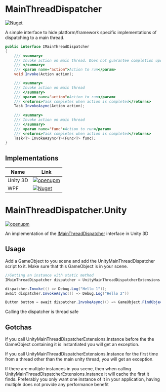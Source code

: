 # MainThreadDispatcher

[![Nuget](https://img.shields.io/nuget/v/MainThreadDispatcher)](https://www.nuget.org/packages/MainThreadDispatcher/)

A simple interface to hide platform/framework specific implementations of dispatching to a main thread.

```c#
public interface IMainThreadDispatcher
{
    /// <summary>
    /// Invoke action on main thread. Does not guarantee completion upon return
    /// </summary>
    /// <param name="action">Action to run</param>
    void Invoke(Action action);

    /// <summary>
    /// Invoke action on main thread
    /// </summary>
    /// <param name="action">Action to run</param>
    /// <returns>Task completes when action is completed</returns>
    Task InvokeAsync(Action action);
    
    /// <summary>
    /// Invoke action on main thread
    /// </summary>
    /// <param name="func">Action to run</param>
    /// <returns>Task completes when action is completed</returns>
    Task<T> InvokeAsync<T>(Func<T> func);
}
```
## Implementations
| Name     | Link                                                                                                                                                                                           |
|----------|------------------------------------------------------------------------------------------------------------------------------------------------------------------------------------------------|
| Unity 3D | [![openupm](https://img.shields.io/npm/v/com.mainthreaddispatcher.unity?label=openupm&registry_uri=https://package.openupm.com)](https://openupm.com/packages/com.mainthreaddispatcher.unity/) |
| WPF | [![Nuget](https://img.shields.io/nuget/v/MainThreadDispatcher.Wpf)](https://www.nuget.org/packages/MainThreadDispatcher.Wpf/)

# MainThreadDispatcher.Unity

[![openupm](https://img.shields.io/npm/v/com.mainthreaddispatcher.unity?label=openupm&registry_uri=https://package.openupm.com)](https://openupm.com/packages/com.mainthreaddispatcher.unity/)

An implementation of the [IMainThreadDispatcher](https://github.com/KuraiAndras/MainThreadDispatcher) interface in Unity 3D

## Usage

Add a GameObject to you scene and add the UnityMainThreadDispatcher script to it. Make sure that this GameObject is in your scene.

```c#
//Getting an instance with static method
IMainThreadDispatcher dispatcher = UnityMainThreadDispatcherExtensions.Instance;

dispatcher.Invoke(() => Debug.Log("Hello 1"));
await dispatcher.InvokeAsync(() => Debug.Log("Hello 2"))

Button button = await dispatcher.InvokeAsync(() => GameObject.FindObjectOfType<Button>()))    
```

Calling the dispatcher is thread safe

## Gotchas

If you call UnityMainThreadDispatcherExtensions.Instance before the the GameObject containing it is instantiated you will get an exception.

If you call UnityMainThreadDispatcherExtensions.Instance for the first time from a thread other than the main unity thread, you will get an exception.

If there are multiple instances in you scene, then when calling UnityMainThreadDispatcherExtensions.Instance it will cache the first it finds. Preferably you only want one instance of it in your application, having multiple does not provide any performance benefit
